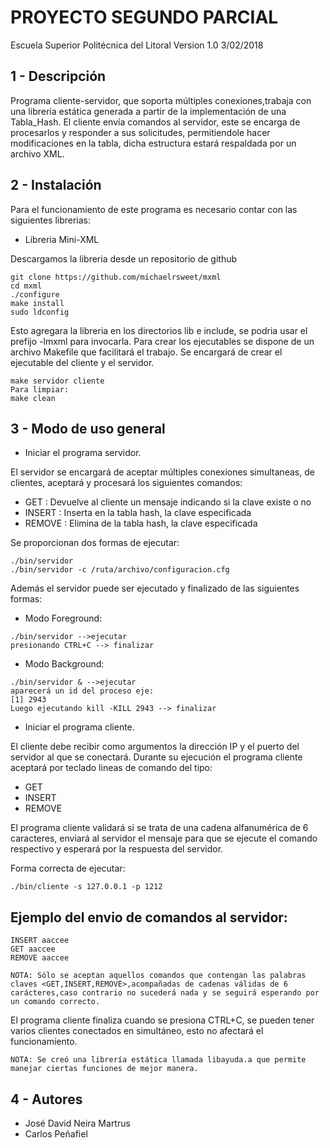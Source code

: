 PROYECTO SEGUNDO PARCIAL
======================

Escuela Superior Politécnica del Litoral
Version 1.0 3/02/2018

1 - Descripción
---------------
Programa cliente-servidor, que soporta múltiples conexiones,trabaja con una librería estática generada a partir de la implementación de una Tabla_Hash. El cliente envía comandos al servidor, este se encarga de procesarlos y responder a sus solicitudes, permitiendole hacer modificaciones en la tabla, dicha estructura estará respaldada por un archivo XML.


2 - Instalación
----------------
Para el funcionamiento de este programa es necesario contar con las siguientes librerias:

* Libreria Mini-XML

Descargamos la libreria desde un repositorio de github
```
git clone https://github.com/michaelrsweet/mxml
cd mxml
./configure
make install
sudo ldconfig
```
Esto agregara la libreria en los directorios lib e include, se podria usar el prefijo -lmxml para invocarla.
Para crear los ejecutables se dispone de un archivo Makefile que facilitará el trabajo.
Se encargará de crear el ejecutable del cliente y el servidor.

```
make servidor cliente
Para limpiar:
make clean
```

3 - Modo de uso general
------------------------

* Iniciar el programa servidor.

El servidor se encargará de aceptar múltiples conexiones simultaneas, de clientes, aceptará y procesará los siguientes comandos:

* GET <clave>: Devuelve al cliente un mensaje indicando si la clave existe o no
* INSERT <clave>: Inserta en la tabla hash, la clave especificada
* REMOVE <clave>: Elimina de la tabla hash, la clave especificada

Se proporcionan dos formas de ejecutar:
```
./bin/servidor
./bin/servidor -c /ruta/archivo/configuracion.cfg
```

Además el servidor puede ser ejecutado y finalizado de las siguientes formas:

* Modo Foreground:
```
./bin/servidor -->ejecutar
presionando CTRL+C --> finalizar
```
* Modo Background:
```
./bin/servidor & -->ejecutar
aparecerá un id del proceso eje:
[1] 2943
Luego ejecutando kill -KILL 2943 --> finalizar
```

* Iniciar el programa cliente.

El cliente debe recibir como argumentos la dirección IP y el puerto del servidor al que se conectará.
Durante su ejecución el programa cliente aceptará por teclado lineas de comando del tipo:

* GET <clave>
* INSERT <clave>
* REMOVE <clave>

El programa cliente validará si se trata de una cadena alfanumérica de 6 caracteres, enviará al servidor el mensaje para que se ejecute el comando respectivo y esperará por la respuesta del servidor.

Forma correcta de ejecutar:

```
./bin/cliente -s 127.0.0.1 -p 1212
```
Ejemplo del envio de comandos al servidor:
--------------------------------------------
```
INSERT aaccee
GET aaccee
REMOVE aaccee

NOTA: Sólo se aceptan aquellos comandos que contengan las palabras claves <GET,INSERT,REMOVE>,acompañadas de cadenas válidas de 6 carácteres,caso contrario no sucederá nada y se seguirá esperando por un comando correcto.  
```
El programa cliente finaliza cuando se presiona CTRL+C, se pueden tener varios clientes conectados en simultáneo, esto no afectará el funcionamiento.

```
NOTA: Se creó una librería estática llamada libayuda.a que permite manejar ciertas funciones de mejor manera.
```

4 - Autores
-----------

* José David Neira Martrus
* Carlos Peñafiel
